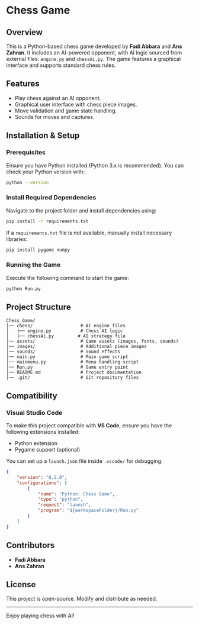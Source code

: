 # Chess Game

## Overview
This is a Python-based chess game developed by **Fadi Abbara** and **Ans Zahran**. It includes an AI-powered opponent, with AI logic sourced from external files: `engine.py` and `chessAi.py`. The game features a graphical interface and supports standard chess rules.

## Features
- Play chess against an AI opponent.
- Graphical user interface with chess piece images.
- Move validation and game state handling.
- Sounds for moves and captures.

## Installation & Setup

### Prerequisites
Ensure you have Python installed (Python 3.x is recommended). You can check your Python version with:
```sh
python --version
```

### Install Required Dependencies
Navigate to the project folder and install dependencies using:
```sh
pip install -r requirements.txt
```

If a `requirements.txt` file is not available, manually install necessary libraries:
```sh
pip install pygame numpy
```

### Running the Game
Execute the following command to start the game:
```sh
python Run.py
```

## Project Structure
```
Chess_Game/
│── chess/                  # AI engine files
│   ├── engine.py           # Chess AI logic
│   ├── chessAi.py         # AI strategy file
│── assets/                 # Game assets (images, fonts, sounds)
│── images/                 # Additional piece images
│── sounds/                 # Sound effects
│── main.py                 # Main game script
│── mainmenu.py             # Menu handling script
│── Run.py                  # Game entry point
│── README.md               # Project documentation
│── .git/                   # Git repository files
```

## Compatibility
### Visual Studio Code
To make this project compatible with **VS Code**, ensure you have the following extensions installed:
- Python extension
- Pygame support (optional)

You can set up a `launch.json` file inside `.vscode/` for debugging:
```json
{
    "version": "0.2.0",
    "configurations": [
        {
            "name": "Python: Chess Game",
            "type": "python",
            "request": "launch",
            "program": "${workspaceFolder}/Run.py"
        }
    ]
}
```


## Contributors
- **Fadi Abbara**
- **Ans Zahran**

## License
This project is open-source. Modify and distribute as needed.

---
Enjoy playing chess with AI!

